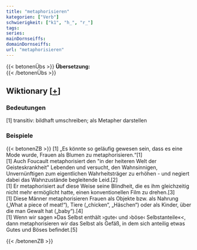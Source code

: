 ```yaml
---
title: "metaphorisieren"
kategorien: ["Verb"]
schwierigkeit: ["k1", "h_", "r_"]
tags:
series:
mainDornseiffs:
domainDornseiffs:
url: "metaphorisieren"
---
```


{{< betonenÜbs >}}
**Übersetzung:**  
{{< /betonenÜbs >}}

## Wiktionary [[+](https://de.wiktionary.org/wiki/metaphorisieren)]

### Bedeutungen
[1] transitiv: bildhaft umschreiben; als Metapher darstellen  

### Beispiele
{{< betonenZB >}}
[1] „Es könnte so geläufig gewesen sein, dass es eine Mode wurde, Frauen als Blumen zu metaphorisieren.“[1]  
[1]  Auch Foucault metaphorisiert den "in der heiteren Welt der Geisteskrankheit" Lebenden und versucht, den Wahnsinnigen, Unvernünftigen zum eigentlichen Wahrheitsträger zu erhöhen - und negiert dabei das Wahnzustände begleitende Leid.[2]  
[1] Er metaphorisiert auf diese Weise seine Blindheit, die es ihm gleichzeitig nicht mehr ermöglicht hatte, einen konventionellen Film zu drehen.[3]  
[1] Diese Männer metaphorisieren Frauen als Objekte bzw. als Nahrung („What a piece of meat!“), Tiere („chicken“, „Häschen“) oder als Kinder, über die man Gewalt hat („baby“).[4]  
[1] Wenn wir sagen »Das Selbst enthält ›gute‹ und ›böse‹ Selbstanteile«<, dann metaphorisieren wir das Selbst als Gefäß, in dem sich anteilig etwas Gutes und Böses befindet.[5]  

{{< /betonenZB >}}

